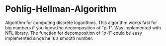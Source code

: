 # Pohlig-Hellman-Algorithm
 Algorithm for computing discrete logarithms.
This algorithm works fast for big numbers if you know the decomposition of "p-1". Was implemented with NTL library.
The function for decomposition of "p-1" could be easy implemented since he is a smooth number.
